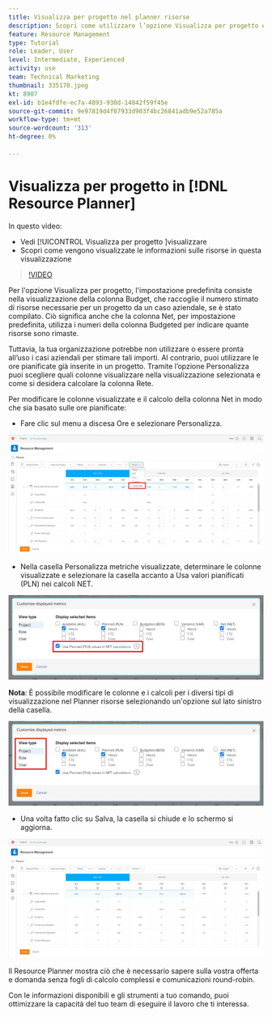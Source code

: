 ```yaml
---
title: Visualizza per progetto nel planner risorse
description: Scopri come utilizzare l’opzione Visualizza per progetto e come vengono visualizzate le informazioni sulle risorse in questa visualizzazione.
feature: Resource Management
type: Tutorial
role: Leader, User
level: Intermediate, Experienced
activity: use
team: Technical Marketing
thumbnail: 335170.jpeg
kt: 8907
exl-id: b1e4fdfe-ec7a-4893-930d-14842f59f45e
source-git-commit: 9e97819d4f07933d903f4bc26841adb9e52a785a
workflow-type: tm+mt
source-wordcount: '313'
ht-degree: 0%

---
```


# Visualizza per progetto in [!DNL Resource Planner]

In questo video:

* Vedi [!UICONTROL Visualizza per progetto ]visualizzare
* Scopri come vengono visualizzate le informazioni sulle risorse in questa visualizzazione

>[!VIDEO](https://video.tv.adobe.com/v/335170/?quality=12)

Per l&#39;opzione Visualizza per progetto, l&#39;impostazione predefinita consiste nella visualizzazione della colonna Budget, che raccoglie il numero stimato di risorse necessarie per un progetto da un caso aziendale, se è stato compilato. Ciò significa anche che la colonna Net, per impostazione predefinita, utilizza i numeri della colonna Budgeted per indicare quante risorse sono rimaste.

Tuttavia, la tua organizzazione potrebbe non utilizzare o essere pronta all’uso i casi aziendali per stimare tali importi. Al contrario, puoi utilizzare le ore pianificate già inserite in un progetto. Tramite l’opzione Personalizza puoi scegliere quali colonne visualizzare nella visualizzazione selezionata e come si desidera calcolare la colonna Rete.

Per modificare le colonne visualizzate e il calcolo della colonna Net in modo che sia basato sulle ore pianificate:

* Fare clic sul menu a discesa Ore e selezionare Personalizza.

![Opzione Personalizza nel menu a discesa](assets/NetHours01.png)

* Nella casella Personalizza metriche visualizzate, determinare le colonne visualizzate e selezionare la casella accanto a Usa valori pianificati (PLN) nei calcoli NET.

![Utilizzare i valori pianificati nell&#39;opzione Calcoli NET](assets/NetHours02.png)

**Nota**: È possibile modificare le colonne e i calcoli per i diversi tipi di visualizzazione nel Planner risorse selezionando un&#39;opzione sul lato sinistro della casella.

![Opzioni del tipo di visualizzazione](assets/NetHours03.jpg)

* Una volta fatto clic su Salva, la casella si chiude e lo schermo si aggiorna.

![Strumento di pianificazione risorse](assets/NetHours04.jpg)

Il Resource Planner mostra ciò che è necessario sapere sulla vostra offerta e domanda senza fogli di calcolo complessi e comunicazioni round-robin.

Con le informazioni disponibili e gli strumenti a tuo comando, puoi ottimizzare la capacità del tuo team di eseguire il lavoro che ti interessa.
